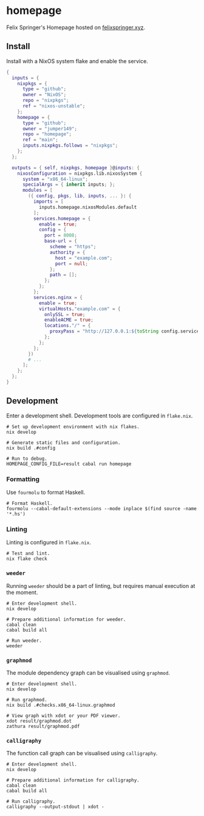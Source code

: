 # homepage

Felix Springer's Homepage hosted on [felixspringer.xyz](https://felixspringer.xyz/homepage/).

## Install

Install with a NixOS system flake and enable the service.

```nix
{
  inputs = {
    nixpkgs = {
      type = "github";
      owner = "NixOS";
      repo = "nixpkgs";
      ref = "nixos-unstable";
    };
    homepage = {
      type = "github";
      owner = "jumper149";
      repo = "homepage";
      ref = "main";
      inputs.nixpkgs.follows = "nixpkgs";
    };
  };

  outputs = { self, nixpkgs, homepage }@inputs: {
    nixosConfiguration = nixpkgs.lib.nixosSystem {
      system = "x86_64-linux";
      specialArgs = { inherit inputs; };
      modules = [
        ({ config, pkgs, lib, inputs, ... }: {
          imports = [
            inputs.homepage.nixosModules.default
          ];
          services.homepage = {
            enable = true;
            config = {
              port = 8008;
              base-url = {
                scheme = "https";
                authority = {
                  host = "example.com";
                  port = null;
                };
                path = [];
              };
            };
          };
          services.nginx = {
            enable = true;
            virtualHosts."example.com" = {
              onlySSL = true;
              enableACME = true;
              locations."/" = {
                proxyPass = "http://127.0.0.1:${toString config.services.homepage.config.port}/";
              };
            };
          };
        })
        # ...
      ];
    };
  };
}
```

## Development

Enter a development shell.
Development tools are configured in `flake.nix`.

```
# Set up development environment with nix flakes.
nix develop

# Generate static files and configuration.
nix build .#config

# Run to debug.
HOMEPAGE_CONFIG_FILE=result cabal run homepage
```

### Formatting

Use `fourmolu` to format Haskell.

```
# Format Haskell.
fourmolu --cabal-default-extensions --mode inplace $(find source -name '*.hs')
```

### Linting

Linting is configured in `flake.nix`.

```
# Test and lint.
nix flake check
```

### `weeder`

Running `weeder` should be a part of linting, but requires manual execution at the moment.

```
# Enter development shell.
nix develop

# Prepare additional information for weeder.
cabal clean
cabal build all

# Run weeder.
weeder
```

### `graphmod`

The module dependency graph can be visualised using `graphmod`.

```
# Enter development shell.
nix develop

# Run graphmod.
nix build .#checks.x86_64-linux.graphmod

# View graph with xdot or your PDF viewer.
xdot result/graphmod.dot
zathura result/graphmod.pdf
```

### `calligraphy`

The function call graph can be visualised using `calligraphy`.

```
# Enter development shell.
nix develop

# Prepare additional information for calligraphy.
cabal clean
cabal build all

# Run calligraphy.
calligraphy --output-stdout | xdot -
```
